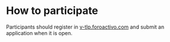 # How to participate

Participants should register in [v-tlp.foroactivo.com](https://v-tlp.foroactivo.com/) and submit an application when it is open. 
